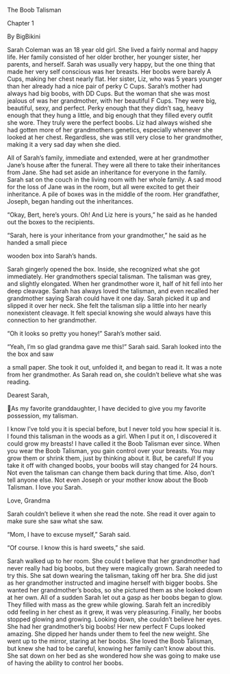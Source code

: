 The Boob Talisman

Chapter 1

By BigBikini

Sarah Coleman was an 18 year old girl. She lived a fairly normal and happy life. Her family
consisted of her older brother, her younger sister, her parents, and herself. Sarah was usually
very happy, but the one thing that made her very self conscious was her breasts. Her boobs
were barely A Cups, making her chest nearly flat. Her sister, Liz, who was 5 years younger than
her already had a nice pair of perky C Cups. Sarah’s mother had always had big boobs, with DD
Cups. But the woman that she was most jealous of was her grandmother, with her beautiful F
Cups. They were big, beautiful, sexy, and perfect. Perky enough that they didn’t sag, heavy
enough that they hung a little, and big enough that they filled every outfit she wore. They truly
were the perfect boobs. Liz had always wished she had gotten more of her grandmothers
genetics, especially whenever she looked at her chest. Regardless, she was still very close to
her grandmother, making it a very sad day when she died.

All of Sarah’s family, immediate and extended, were at her grandmother Jane’s house after the
funeral. They were all there to take their inheritances from Jane. She had set aside an
inheritance for everyone in the family. Sarah sat on the couch in the living room with her whole
family. A sad mood for the loss of Jane was in the room, but all were excited to get their
inheritance. A pile of boxes was in the middle of the room. Her grandfather, Joseph, began
handing out the inheritances.

“Okay, Bert, here’s yours. Oh! And Liz here is yours,” he said as he handed out the boxes to
the recipients.

“Sarah, here is your inheritance from your grandmother,” he said as he handed a small piece

wooden box into Sarah’s hands.

Sarah gingerly opened the box. Inside, she recognized what she got immediately. Her
grandmothers special talisman. The talisman was grey, and slightly elongated. When her
grandmother wore it, half of hit fell into her deep cleavage. Sarah has always loved the
talisman, and even recalled her grandmother saying Sarah could have it one day. Sarah picked
it up and slipped it over her neck. She felt the talisman slip a little into her nearly nonexistent
cleavage. It felt special knowing she would always have this connection to her grandmother.

“Oh it looks so pretty you honey!” Sarah’s mother said.

“Yeah, I’m so glad grandma gave me this!” Sarah said. Sarah looked into the the box and saw

a small paper. She took it out, unfolded it, and began to read it. It was a note from her
grandmother. As Sarah read on, she couldn’t believe what she was reading.

Dearest Sarah,

As my favorite granddaughter, I have decided to give you my favorite possession, my talisman.

I know I’ve told you it is special before, but I never told you how special it is. I found this
talisman in the woods as a girl. When I put it on, I discovered it could grow my breasts! I have
called it the Boob Talisman ever since. When you wear the Boob Talisman, you gain control
over your breasts. You may grow them or shrink them, just by thinking about it. But, be careful!
If you take it off with changed boobs, your boobs will stay changed for 24 hours. Not even the
talisman can change them back during that time. Also, don’t tell anyone else. Not even Joseph
or your mother know about the Boob Talisman. I love you Sarah.

Love, Grandma

Sarah couldn’t believe it when she read the note. She read it over again to make sure she saw
what she saw.

“Mom, I have to excuse myself,” Sarah said.

“Of course. I know this is hard sweets,” she said.

Sarah walked up to her room. She could t believe that her grandmother had never really had big
boobs, but they were magically grown. Sarah needed to try this. She sat down wearing the
talisman, taking off her bra. She did just as her grandmother instructed and imagine herself with
bigger boobs. She wanted her grandmother’s boobs, so she pictured them as she looked down
at her own. All of a sudden Sarah let out a gasp as her boobs began to glow. They filled with
mass as the grew while glowing. Sarah felt an incredibly odd feeling in her chest as it grew, it
was very pleasuring. Finally, her boobs stopped glowing and growing. Looking down, she
couldn’t believe her eyes. She had her grandmother’s big boobs! Her new perfect F Cups
looked amazing. She dipped her hands under them to feel the new weight. She went up to the
mirror, staring at her boobs. She loved the Boob Talisman, but knew she had to be careful,
knowing her family can’t know about this. She sat down on her bed as she wondered how she
was going to make use of having the ability to control her boobs.

